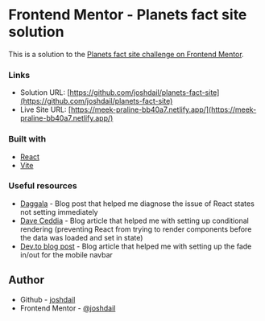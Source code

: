 # Frontend Mentor - Planets fact site solution

This is a solution to the [Planets fact site challenge on Frontend Mentor](https://www.frontendmentor.io/challenges/planets-fact-site-gazqN8w_f).

### Links

- Solution URL: [https://github.com/joshdail/planets-fact-site](https://github.com/joshdail/planets-fact-site)
- Live Site URL: [https://meek-praline-bb40a7.netlify.app/](https://meek-praline-bb40a7.netlify.app/)

### Built with

- [React](https://reactjs.org/)
- [Vite](https://vitejs.dev/)
  
### Useful resources

- [Daggala](https://www.daggala.com/react-state-not-updating-immediately/) - Blog post that helped me diagnose the issue of React states not setting immediately
- [Dave Ceddia](https://daveceddia.com/react-before-render/) - Blog article that helped me with setting up conditional rendering (preventing React from trying to render components before the data was loaded and set in state)
- [Dev.to blog post](https://dev.to/nicm42/fading-in-and-fading-out-with-css-transitions-3lc1) - Blog article that helped me with setting up the fade in/out for the mobile navbar

## Author

- Github - [joshdail](https://github.com/joshdail)
- Frontend Mentor - [@joshdail](https://www.frontendmentor.io/profile/joshdail)
